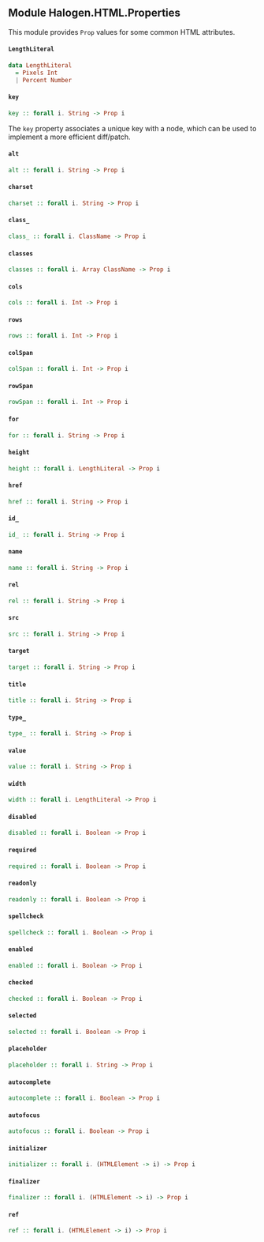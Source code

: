 ## Module Halogen.HTML.Properties

This module provides `Prop` values for some common HTML attributes.

#### `LengthLiteral`

``` purescript
data LengthLiteral
  = Pixels Int
  | Percent Number
```

#### `key`

``` purescript
key :: forall i. String -> Prop i
```

The `key` property associates a unique key with a node, which can be used
to implement a more efficient diff/patch.

#### `alt`

``` purescript
alt :: forall i. String -> Prop i
```

#### `charset`

``` purescript
charset :: forall i. String -> Prop i
```

#### `class_`

``` purescript
class_ :: forall i. ClassName -> Prop i
```

#### `classes`

``` purescript
classes :: forall i. Array ClassName -> Prop i
```

#### `cols`

``` purescript
cols :: forall i. Int -> Prop i
```

#### `rows`

``` purescript
rows :: forall i. Int -> Prop i
```

#### `colSpan`

``` purescript
colSpan :: forall i. Int -> Prop i
```

#### `rowSpan`

``` purescript
rowSpan :: forall i. Int -> Prop i
```

#### `for`

``` purescript
for :: forall i. String -> Prop i
```

#### `height`

``` purescript
height :: forall i. LengthLiteral -> Prop i
```

#### `href`

``` purescript
href :: forall i. String -> Prop i
```

#### `id_`

``` purescript
id_ :: forall i. String -> Prop i
```

#### `name`

``` purescript
name :: forall i. String -> Prop i
```

#### `rel`

``` purescript
rel :: forall i. String -> Prop i
```

#### `src`

``` purescript
src :: forall i. String -> Prop i
```

#### `target`

``` purescript
target :: forall i. String -> Prop i
```

#### `title`

``` purescript
title :: forall i. String -> Prop i
```

#### `type_`

``` purescript
type_ :: forall i. String -> Prop i
```

#### `value`

``` purescript
value :: forall i. String -> Prop i
```

#### `width`

``` purescript
width :: forall i. LengthLiteral -> Prop i
```

#### `disabled`

``` purescript
disabled :: forall i. Boolean -> Prop i
```

#### `required`

``` purescript
required :: forall i. Boolean -> Prop i
```

#### `readonly`

``` purescript
readonly :: forall i. Boolean -> Prop i
```

#### `spellcheck`

``` purescript
spellcheck :: forall i. Boolean -> Prop i
```

#### `enabled`

``` purescript
enabled :: forall i. Boolean -> Prop i
```

#### `checked`

``` purescript
checked :: forall i. Boolean -> Prop i
```

#### `selected`

``` purescript
selected :: forall i. Boolean -> Prop i
```

#### `placeholder`

``` purescript
placeholder :: forall i. String -> Prop i
```

#### `autocomplete`

``` purescript
autocomplete :: forall i. Boolean -> Prop i
```

#### `autofocus`

``` purescript
autofocus :: forall i. Boolean -> Prop i
```

#### `initializer`

``` purescript
initializer :: forall i. (HTMLElement -> i) -> Prop i
```

#### `finalizer`

``` purescript
finalizer :: forall i. (HTMLElement -> i) -> Prop i
```

#### `ref`

``` purescript
ref :: forall i. (HTMLElement -> i) -> Prop i
```


